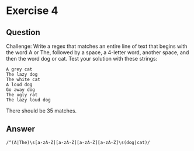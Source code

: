 # Exercise 4

## Question

Challenge: Write a regex that matches an entire line of text that begins with the word A or The, followed by a space, a 4-letter word, another space, and then the word dog or cat. Test your solution with these strings:

```
A grey cat
The lazy dog
The white cat
A loud dog
Go away dog
The ugly rat
The lazy loud dog
```

There should be 35 matches.

## Answer

```
/^(A|The)\s[a-zA-Z][a-zA-Z][a-zA-Z][a-zA-Z]\s(dog|cat)/
```
